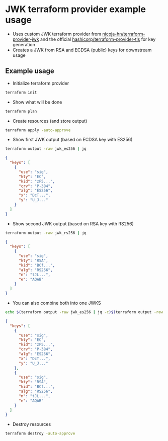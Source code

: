 # JWK terraform provider example usage

* Uses custom JWK terraform provider from [nicoja-hn/terraform-provider-jwk](https://github.com/nicoja-hn/terraform-provider-jwk) and the official [hashicorp/terraform-provider-tls](https://github.com/hashicorp/terraform-provider-tls) for key generation
* Creates a JWK from RSA and ECDSA (public) keys for downstream usage

## Example usage

* Initialize terraform provider
```bash
terraform init
```

* Show what will be done
```bash
terraform plan
```

* Create resources (and store output)
```bash
terraform apply -auto-approve
```

* Show first JWK output (based on ECDSA key with ES256)
```bash
terraform output -raw jwk_es256 | jq
```
```json
{
  "keys": [
    {
      "use": "sig",
      "kty": "EC",
      "kid": "zF5...",
      "crv": "P-384",
      "alg": "ES256",
      "x": "DcT...",
      "y": "U_J..."
    }
  ]
}
```

* Show second JWK output (based on RSA key with RS256)
```bash
terraform output -raw jwk_rs256 | jq
```
```json
{
  "keys": [
    {
      "use": "sig",
      "kty": "RSA",
      "kid": "BCf...",
      "alg": "RS256",
      "n": "tJL...",
      "e": "AQAB"
    }
  ]
}
```

* You can also combine both into one JWKS
```bash
echo $(terraform output -raw jwk_es256 | jq -c)$(terraform output -raw jwk_rs256 | jq -c) | jq -n '{ keys: [inputs | .keys[]] }'
```
```json
{
  "keys": [
    {
      "use": "sig",
      "kty": "EC",
      "kid": "zF5...",
      "crv": "P-384",
      "alg": "ES256",
      "x": "DcT...",
      "y": "U_J..."
    },
    {
      "use": "sig",
      "kty": "RSA",
      "kid": "BCf...",
      "alg": "RS256",
      "n": "tJL...",
      "e": "AQAB"
    }
  ]
}
```

* Destroy resources
```bash
terraform destroy -auto-approve
```
